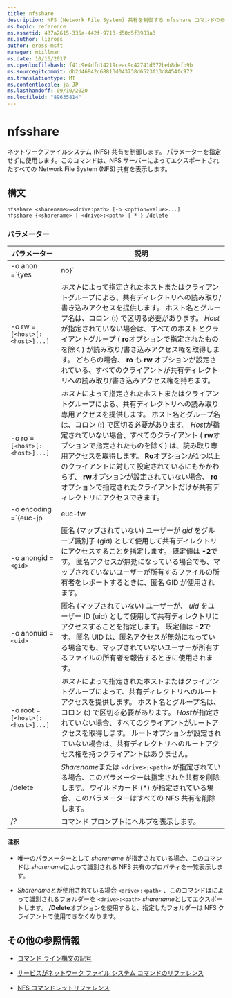 ```yaml
---
title: nfsshare
description: NFS (Network File System) 共有を制御する nfsshare コマンドの参照記事。
ms.topic: reference
ms.assetid: 437a2615-335a-442f-9713-d50d5f3983a3
ms.author: lizross
author: eross-msft
manager: mtillman
ms.date: 10/16/2017
ms.openlocfilehash: f41c9e4dfd14219ceac9c42741d372beb8defb9b
ms.sourcegitcommit: db2d46842c68813d043738d6523f13d8454fc972
ms.translationtype: MT
ms.contentlocale: ja-JP
ms.lasthandoff: 09/10/2020
ms.locfileid: "89635814"
---
```

# <a name="nfsshare"></a>nfsshare

ネットワークファイルシステム (NFS) 共有を制御します。 パラメーターを指定せずに使用します。このコマンドは、NFS サーバーによってエクスポートされたすべての Network File System (NFS) 共有を表示します。

## <a name="syntax"></a>構文

```
nfsshare <sharename>=<drive:path> [-o <option=value>...]
nfsshare {<sharename> | <drive>:<path> | * } /delete
```

### <a name="parameters"></a>パラメーター

| パラメーター | 説明 |
| --------- | ----------- |
| -o anon =`{yes|no}` | 匿名 (マップされていない) ユーザーが共有ディレクトリにアクセスできるかどうかを指定します。 |
| -o rw =`[<host>[:<host>]...]` | *ホスト*によって指定されたホストまたはクライアントグループによる、共有ディレクトリへの読み取り/書き込みアクセスを提供します。 ホスト名とグループ名は、コロン (**:**) で区切る必要があります。 *Host*が指定されていない場合は、すべてのホストとクライアントグループ ( **ro**オプションで指定されたものを除く) が読み取り/書き込みアクセス権を取得します。 どちらの場合、 **ro** も **rw** オプションが設定されている、すべてのクライアントが共有ディレクトリへの読み取り/書き込みアクセス権を持ちます。 |
| -o ro =`[<host>[:<host>]...]` | *ホスト*によって指定されたホストまたはクライアントグループによる、共有ディレクトリへの読み取り専用アクセスを提供します。 ホスト名とグループ名は、コロン (**:**) で区切る必要があります。 *Host*が指定されていない場合、すべてのクライアント ( **rw**オプションで指定されたものを除く) は、読み取り専用アクセスを取得します。 **Ro**オプションが1つ以上のクライアントに対して設定されているにもかかわらず、 **rw**オプションが設定されていない場合、 **ro**オプションで指定されたクライアントだけが共有ディレクトリにアクセスできます。 |
| -o encoding =`{euc-jp|euc-tw|euc-kr|shift-jis|Big5|Ksc5601|Gb2312-80|Ansi)` | NFS 共有で構成する言語エンコードを指定します。 共有で使用できる言語は1つだけです。 この値には、次のいずれかの値を含めることができます。<ul><li>**euc-jp:** 日本語</li><li>**euc-tw:** 中国語</li><li>**韓国:** 韓国語</li><li>**シフト jis:** 日本語</li><li>**Big5:** 中国語</li><li>**Ksc5601:** 韓国語</li><li>**Gb2312-80:** 簡体字中国語</li><li>**Ansi:** ANSI エンコード</li></ul> |
| -o anongid =`<gid>` | 匿名 (マップされていない) ユーザーが *gid* をグループ識別子 (gid) として使用して共有ディレクトリにアクセスすることを指定します。 既定値は **-2**です。 匿名アクセスが無効になっている場合でも、マップされていないユーザーが所有するファイルの所有者をレポートするときに、匿名 GID が使用されます。 |
| -o anonuid =`<uid>` | 匿名 (マップされていない) ユーザーが、 *uid* をユーザー ID (uid) として使用して共有ディレクトリにアクセスすることを指定します。 既定値は **-2**です。 匿名 UID は、匿名アクセスが無効になっている場合でも、マップされていないユーザーが所有するファイルの所有者を報告するときに使用されます。 |
| -o root =`[<host>[:<host>]...]` | *ホスト*によって指定されたホストまたはクライアントグループによって、共有ディレクトリへのルートアクセスを提供します。 ホスト名とグループ名は、コロン (**:**) で区切る必要があります。 *Host*が指定されていない場合、すべてのクライアントがルートアクセスを取得します。 **ルート**オプションが設定されていない場合は、共有ディレクトリへのルートアクセス権を持つクライアントはありません。 |
| /delete | *Sharename*または `<drive>:<path>` が指定されている場合、このパラメーターは指定された共有を削除します。 ワイルドカード (*) が指定されている場合、このパラメーターはすべての NFS 共有を削除します。 |
| /? | コマンド プロンプトにヘルプを表示します。 |

#### <a name="remarks"></a>注釈

- 唯一のパラメーターとして *sharename* が指定されている場合、このコマンドは *sharename*によって識別される NFS 共有のプロパティを一覧表示します。

- *Sharename*とが使用されている場合 `<drive>:<path>` 、このコマンドはによって識別されるフォルダーを `<drive>:<path>` *sharename*としてエクスポートします。 **/Delete**オプションを使用すると、指定したフォルダーは NFS クライアントで使用できなくなります。

## <a name="additional-references"></a>その他の参照情報

- [コマンド ライン構文の記号](command-line-syntax-key.md)

- [サービスがネットワーク ファイル システム コマンドのリファレンス](services-for-network-file-system-command-reference.md)

- [NFS コマンドレットリファレンス](/powershell/module/nfs)
